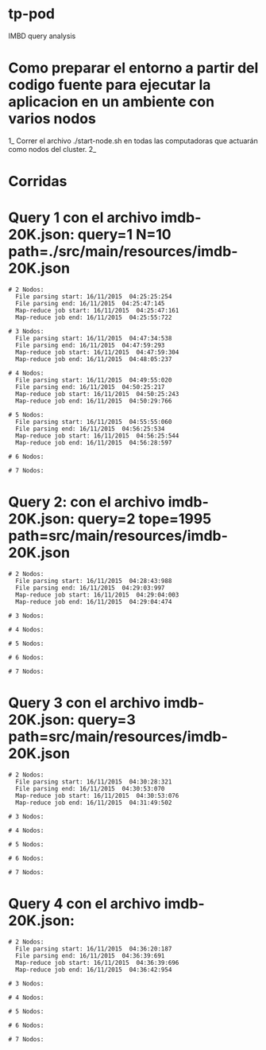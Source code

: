 # tp-pod
IMBD query analysis

# Como preparar el entorno a partir del codigo fuente para ejecutar la aplicacion en un ambiente con varios nodos
1_ Correr el archivo ./start-node.sh en todas las computadoras que actuarán como nodos del cluster.
2_ 

# Corridas
  # Query 1 con el archivo imdb-20K.json: query=1 N=10 path=./src/main/resources/imdb-20K.json
    
    # 2 Nodos:
      File parsing start: 16/11/2015  04:25:25:254
      File parsing end: 16/11/2015  04:25:47:145
      Map-reduce job start: 16/11/2015  04:25:47:161
      Map-reduce job end: 16/11/2015  04:25:55:722
      
    # 3 Nodos:
      File parsing start: 16/11/2015  04:47:34:538
      File parsing end: 16/11/2015  04:47:59:293
      Map-reduce job start: 16/11/2015  04:47:59:304
      Map-reduce job end: 16/11/2015  04:48:05:237

    # 4 Nodos:
      File parsing start: 16/11/2015  04:49:55:020
      File parsing end: 16/11/2015  04:50:25:217
      Map-reduce job start: 16/11/2015  04:50:25:243
      Map-reduce job end: 16/11/2015  04:50:29:766
    
    # 5 Nodos:
      File parsing start: 16/11/2015  04:55:55:060
      File parsing end: 16/11/2015  04:56:25:534
      Map-reduce job start: 16/11/2015  04:56:25:544
      Map-reduce job end: 16/11/2015  04:56:28:597

    # 6 Nodos:
    
    # 7 Nodos:
    
  # Query 2: con el archivo imdb-20K.json: query=2 tope=1995 path=src/main/resources/imdb-20K.json
    
    # 2 Nodos:
      File parsing start: 16/11/2015  04:28:43:988
      File parsing end: 16/11/2015  04:29:03:997
      Map-reduce job start: 16/11/2015  04:29:04:003
      Map-reduce job end: 16/11/2015  04:29:04:474
    
    # 3 Nodos:
    
    # 4 Nodos:
    
    # 5 Nodos:
    
    # 6 Nodos:
    
    # 7 Nodos:
    

  # Query 3 con el archivo imdb-20K.json: query=3 path=src/main/resources/imdb-20K.json
    
    # 2 Nodos:
      File parsing start: 16/11/2015  04:30:28:321
      File parsing end: 16/11/2015  04:30:53:070
      Map-reduce job start: 16/11/2015  04:30:53:076
      Map-reduce job end: 16/11/2015  04:31:49:502
      
    # 3 Nodos:
    
    # 4 Nodos:
    
    # 5 Nodos:
    
    # 6 Nodos:
    
    # 7 Nodos:
    

  # Query 4 con el archivo imdb-20K.json:
    
    # 2 Nodos:
      File parsing start: 16/11/2015  04:36:20:187
      File parsing end: 16/11/2015  04:36:39:691
      Map-reduce job start: 16/11/2015  04:36:39:696
      Map-reduce job end: 16/11/2015  04:36:42:954
      
    # 3 Nodos:
    
    # 4 Nodos:
    
    # 5 Nodos:
    
    # 6 Nodos:
    
    # 7 Nodos:
    
